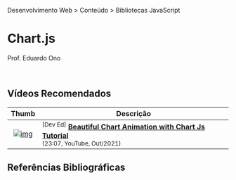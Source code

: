 Desenvolvimento Web > Conteúdo > Bibliotecas JavaScript

# Chart.js

Prof. Eduardo Ono

<br>

## Vídeos Recomendados

| Thumb | Descrição |
| :-: | --- |
| [![img](https://img.youtube.com/vi/fqARSwfsV9w/default.jpg)](https://www.youtube.com/watch?v=fqARSwfsV9w "Beautiful Chart Animation with Chart Js Tutorial") | <sup>[Dev Ed]</sup> [__Beautiful Chart Animation with Chart Js Tutorial__](https://www.youtube.com/watch?v=fqARSwfsV9w) <br> <small>(23:07, YouTube, Out/2021)</small>

## Referências Bibliográficas

<br>
